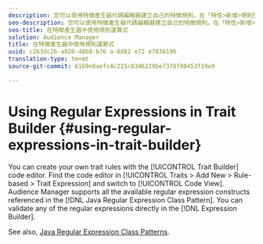 ```yaml
---
description: 您可以使用特徵產生器代碼編輯器建立自己的特徵規則。在「特性>新增>規則型>特徵運算式」中尋找程式碼編輯器，並切換至「程式碼檢視」。Audience Manager支援Java規則運算式類別模式中參照的所有可用規則運算式建構檔。您可以直接在「運算式產生器」中驗證任何規則運算式。
seo-description: 您可以使用特徵產生器代碼編輯器建立自己的特徵規則。在「特性>新增>規則型>特徵運算式」中尋找程式碼編輯器，並切換至「程式碼檢視」。Audience Manager支援Java規則運算式類別模式中參照的所有可用規則運算式建構檔。您可以直接在「運算式產生器」中驗證任何規則運算式。
seo-title: 在特徵產生器中使用規則運算式
solution: Audience Manager
title: 在特徵產生器中使用規則運算式
uuid: c263dc26-a920-48b8-b76 a-6d82 e72 e7836196
translation-type: tm+mt
source-git-commit: 6169e8aefc4c215c83d6229be7378f90453f19e9

---
```



# Using Regular Expressions in Trait Builder {#using-regular-expressions-in-trait-builder}

You can create your own trait rules with the [!UICONTROL Trait Builder] code editor. Find the code editor in [!UICONTROL Traits > Add New > Rule-based > Trait Expression] and switch to [!UICONTROL Code View]. Audience Manager supports all the available regular expression constructs referenced in the [!DNL Java Regular Expression Class Pattern]. You can validate any of the regular expressions directly in the [!DNL Expression Builder].

See also, [Java Regular Expression Class Patterns](https://docs.oracle.com/javase/7/docs/api/java/util/regex/Pattern.html).